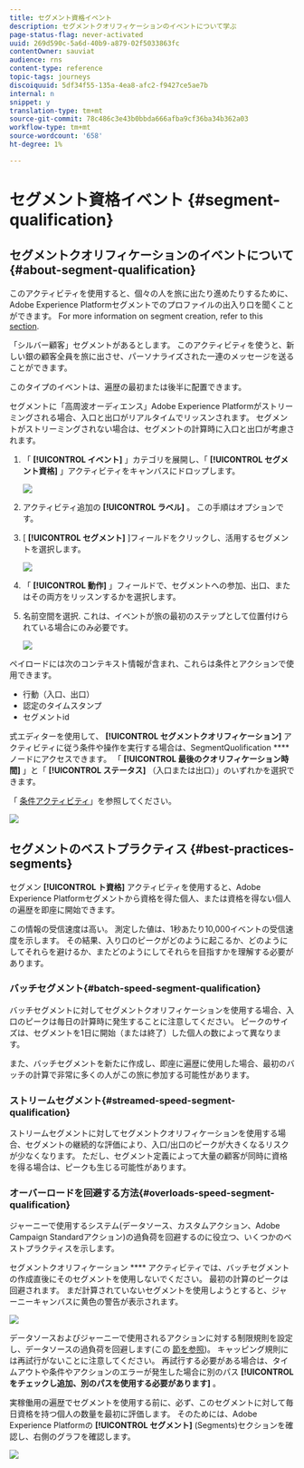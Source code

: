 ```yaml
---
title: セグメント資格イベント
description: セグメントクオリフィケーションのイベントについて学ぶ
page-status-flag: never-activated
uuid: 269d590c-5a6d-40b9-a879-02f5033863fc
contentOwner: sauviat
audience: rns
content-type: reference
topic-tags: journeys
discoiquuid: 5df34f55-135a-4ea8-afc2-f9427ce5ae7b
internal: n
snippet: y
translation-type: tm+mt
source-git-commit: 78c486c3e43b0bbda666afba9cf36ba34b362a03
workflow-type: tm+mt
source-wordcount: '658'
ht-degree: 1%

---
```



# セグメント資格イベント {#segment-qualification}

## セグメントクオリフィケーションのイベントについて{#about-segment-qualification}

このアクティビティを使用すると、個々の人を旅に出たり進めたりするために、Adobe Experience Platformセグメントでのプロファイルの出入り口を聞くことができます。 For more information on segment creation, refer to this [section](../segment/about-segments.md).

「シルバー顧客」セグメントがあるとします。 このアクティビティを使うと、新しい銀の顧客全員を旅に出させ、パーソナライズされた一連のメッセージを送ることができます。

このタイプのイベントは、遍歴の最初または後半に配置できます。

セグメントに「高周波オーディエンス」Adobe Experience Platformがストリーミングされる場合、入口と出口がリアルタイムでリッスンされます。 セグメントがストリーミングされない場合は、セグメントの計算時に入口と出口が考慮されます。

1. 「 **[!UICONTROL イベント]** 」カテゴリを展開し、「 **[!UICONTROL セグメント資格]** 」アクティビティをキャンバスにドロップします。

   ![](../assets/segment5.png)

1. アクティビティ追加の **[!UICONTROL ラベル]** 。 この手順はオプションです。

1. [ **[!UICONTROL セグメント]** ]フィールドをクリックし、活用するセグメントを選択します。

   ![](../assets/segment6.png)

1. 「 **[!UICONTROL 動作]** 」フィールドで、セグメントへの参加、出口、またはその両方をリッスンするかを選択します。

1. 名前空間を選択. これは、イベントが旅の最初のステップとして位置付けられている場合にのみ必要です。

   ![](../assets/segment7.png)

ペイロードには次のコンテキスト情報が含まれ、これらは条件とアクションで使用できます。

* 行動（入口、出口）
* 認定のタイムスタンプ
* セグメントid

式エディターを使用して、 **[!UICONTROL セグメントクオリフィケーション]** アクティビティに従う条件や操作を実行する場合は、SegmentQuolification **** ノードにアクセスできます。 「 **[!UICONTROL 最後のクオリフィケーション時間]** 」と「 **[!UICONTROL ステータス]** （入口または出口）」のいずれかを選択できます。

「 [条件アクティビティ](../building-journeys/condition-activity.md#about_condition)」を参照してください。

![](../assets/segment8.png)

## セグメントのベストプラクティス {#best-practices-segments}

セグメン **[!UICONTROL ト資格]** アクティビティを使用すると、Adobe Experience Platformセグメントから資格を得た個人、または資格を得ない個人の遍歴を即座に開始できます。

この情報の受信速度は高い。 測定した値は、1秒あたり10,000イベントの受信速度を示します。 その結果、入り口のピークがどのように起こるか、どのようにしてそれらを避けるか、またどのようにしてそれらを目指すかを理解する必要があります。

### バッチセグメント{#batch-speed-segment-qualification}

バッチセグメントに対してセグメントクオリフィケーションを使用する場合、入口のピークは毎日の計算時に発生することに注意してください。 ピークのサイズは、セグメントを1日に開始（または終了）した個人の数によって異なります。

また、バッチセグメントを新たに作成し、即座に遍歴に使用した場合、最初のバッチの計算で非常に多くの人がこの旅に参加する可能性があります。

### ストリームセグメント{#streamed-speed-segment-qualification}

ストリームセグメントに対してセグメントクオリフィケーションを使用する場合、セグメントの継続的な評価により、入口/出口のピークが大きくなるリスクが少なくなります。 ただし、セグメント定義によって大量の顧客が同時に資格を得る場合は、ピークも生じる可能性があります。

### オーバーロードを回避する方法{#overloads-speed-segment-qualification}

ジャーニーで使用するシステム(データソース、カスタムアクション、Adobe Campaign Standardアクション)の過負荷を回避するのに役立つ、いくつかのベストプラクティスを示します。

セグメントクオリフィケーション **** アクティビティでは、バッチセグメントの作成直後にそのセグメントを使用しないでください。 最初の計算のピークは回避されます。 まだ計算されていないセグメントを使用しようとすると、ジャーニーキャンバスに黄色の警告が表示されます。

![](../assets/segment-error.png)

データソースおよびジャーニーで使用されるアクションに対する制限規則を設定し、データソースの過負荷を回避します(この [節を参照](../api/capping.md))。 キャッピング規則には再試行がないことに注意してください。 再試行する必要がある場合は、タイムアウトや条件やアクションのエラーが発生した場合に別のパス **[!UICONTROL をチェックし追加、別のパスを使用する必要があります]** 。

実稼働用の遍歴でセグメントを使用する前に、必ず、このセグメントに対して毎日資格を持つ個人の数量を最初に評価します。 そのためには、Adobe Experience Platformの **[!UICONTROL セグメント]** (Segments)セクションを確認し、右側のグラフを確認します。

![](../assets/segment-overload.png)
